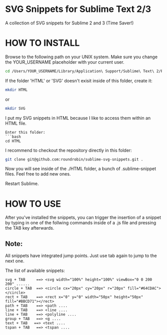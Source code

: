 SVG Snippets for Sublime Text 2/3
========================

A collection of SVG snippets for Sublime 2 and 3 (Time Saver!)


HOW TO INSTALL
==============
Browse to the following path on your UNIX system. Make sure you change the YOUR_USERNAME placeholder
with your current user.
```bash
cd /Users/YOUR_USERNAME/Library/Application\ Support/Sublime\ Text\ 2/Packages/User/
```

If the folder 'HTML' or 'SVG' doesn't exisit inside of this folder, create it:
```bash
mkdir HTML
```

or

```bash
mkdir SVG
```

I put my SVG snippets in HTML because I like to access them within an HTML file.


```
Enter this folder:
```bash
cd HTML
```

I recommend to checkout the repository directly in this folder:

```bash
git clone git@github.com:roundrobin/sublime-svg-snippets.git .
```

Now you will see inside of the ./HTML folder, a bunch of .sublime-snippet files.
Feel free to add new ones.

Restart Sublime.

HOW TO USE
==============
After you've installed the snippets, you can trigger the insertion of a snippet by typing in one of 
the follwing commands inside of a .js file and pressing the TAB key afterwards.

Note:
-----
All snippets have integrated jump points. Just use tab again to jump to the next one.


The list of available snippets:
```
svg + TAB     ==> <svg width="100%" height="100%" viewBox="0 0 200 200" ......
circle + TAB  ==> <circle cx="20px" cy="20px" r="20px" fill="#64CDAC"></circle>
rect + TAB    ==> <rect x="0" y="0" width="50px" height="50px" fill="#BBCD71"></rect>     
path + TAB    ==> <path ....
line + TAB    ==> <line ....
line + TAB    ==> <polyline ....
group + TAB   ==> <g ....
text + TAB   ==> <text ....
tspan + TAB   ==> <tspan ....

  
